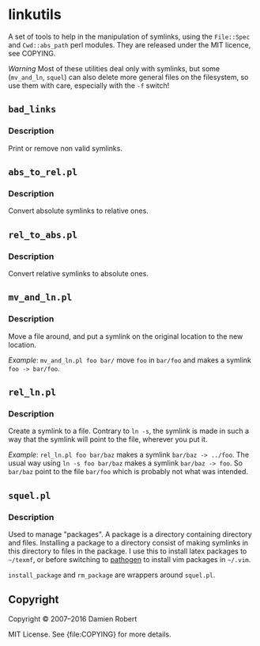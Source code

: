 linkutils
=========

A set of tools to help in the manipulation of symlinks, using the
`File::Spec` and `Cwd::abs_path` perl modules. They are released under the
MIT licence, see COPYING.

*Warning* Most of these utilities deal only with symlinks, but some
(`mv_and_ln`, `squel`) can also delete more general files on the
filesystem, so use them with care, especially with the `-f` switch!

## `bad_links`

### Description

Print or remove non valid symlinks.

## `abs_to_rel.pl`

### Description

Convert absolute symlinks to relative ones.

## `rel_to_abs.pl`

### Description

Convert relative symlinks to absolute ones.

## `mv_and_ln.pl`

### Description

Move a file around, and put a symlink on the original location to the new
location.

*Example*:
 `mv_and_ln.pl foo bar/` move `foo` in `bar/foo` and makes a symlink
  `foo -> bar/foo`.

## `rel_ln.pl`

### Description

Create a symlink to a file. Contrary to `ln -s`, the symlink is made in such a way that the symlink will point to the file, wherever you put it.

*Example*:
 `rel_ln.pl foo bar/baz` makes a symlink `bar/baz -> ../foo`. The usual way 
 using `ln -s foo bar/baz` makes a symlink `bar/baz -> foo`. So `bar/baz`
 point to the file `bar/foo` which is probably not what was intended.

## `squel.pl`

### Description

Used to manage "packages". A package is a directory containing directory
and files. Installing a package to a directory consist of making symlinks
in this directory to files in the package. I use this to install latex
packages to `~/texmf`, or before switching to [pathogen](https://github.com/tpope/vim-pathogen) to install vim packages in `~/.vim`.

`install_package` and `rm_package` are wrappers around `squel.pl`.

## Copyright

Copyright © 2007–2016 Damien Robert

MIT License. See {file:COPYING} for more details.
